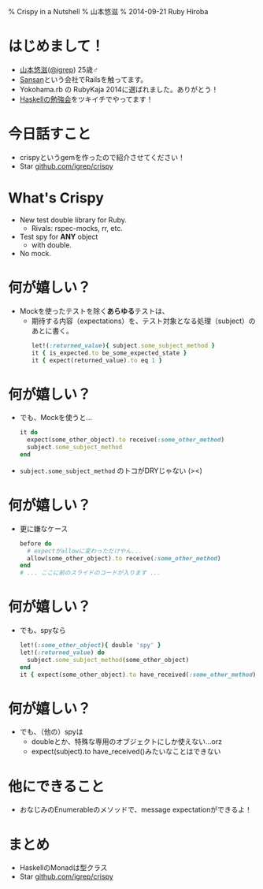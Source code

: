 % Crispy in a Nutshell
% 山本悠滋
% 2014-09-21 Ruby Hiroba

# はじめまして！

- [山本悠滋](https://plus.google.com/u/0/+YujiYamamoto_igrep/about)([\@igrep](https://twitter.com/igrep)) 25歳♂
- [Sansan](http://www.sansan.com/)という会社でRailsを触ってます。
- Yokohama.rb の RubyKaja 2014に選ばれました。ありがとう！
- [Haskellの勉強会](http://connpass.com/series/754/)をツキイチでやってます！

# 今日話すこと

- crispyというgemを作ったので紹介させてください！
- Star [github.com/igrep/crispy](http://github.com/igrep/crispy)

# What's Crispy

- New test double library for Ruby.
    - Rivals: rspec-mocks, rr, etc.
- Test spy for **ANY** object
    - with double.
- No mock.

# 何が嬉しい？

- Mockを使ったテストを除く**あらゆる**テストは、
    - 期待する内容（expectations）を、テスト対象となる処理（subject）のあとに書く。
        ```ruby
        let!(:returned_value){ subject.some_subject_method }
        it { is_expected.to be_some_expected_state }
        it { expect(returned_value).to eq 1 }
        ```

# 何が嬉しい？

- でも、Mockを使うと...
    ```ruby
    it do
      expect(some_other_object).to receive(:some_other_method)
      subject.some_subject_method
    end
    ```
- `subject.some_subject_method` のトコがDRYじゃない \(\>\<\)

# 何が嬉しい？

- 更に嫌なケース
    ```ruby
    before do
      # expectがallowに変わっただけやん...
      allow(some_other_object).to receive(:some_other_method)
    end
    # ... ここに前のスライドのコードが入ります ...
    ```

# 何が嬉しい？

- でも、spyなら
    ```ruby
    let!(:some_other_object){ double 'spy' }
    let!(:returned_value) do
      subject.some_subject_method(some_other_object)
    end
    it { expect(some_other_object).to have_received(:some_other_method) }
    ```


# 何が嬉しい？

- でも、（他の）spyは
    - doubleとか、特殊な専用のオブジェクトにしか使えない...orz
    - expect(subject).to have_received()みたいなことはできない

# 他にできること

- おなじみのEnumerableのメソッドで、message expectationができるよ！

# まとめ

- HaskellのMonadは型クラス
- Star [github.com/igrep/crispy](http://github.com/igrep/crispy)
